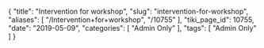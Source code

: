 {
    "title": "Intervention for workshop",
    "slug": "intervention-for-workshop",
    "aliases": [
        "/Intervention+for+workshop",
        "/10755"
    ],
    "tiki_page_id": 10755,
    "date": "2019-05-09",
    "categories": [
        "Admin Only"
    ],
    "tags": [
        "Admin Only"
    ]
}